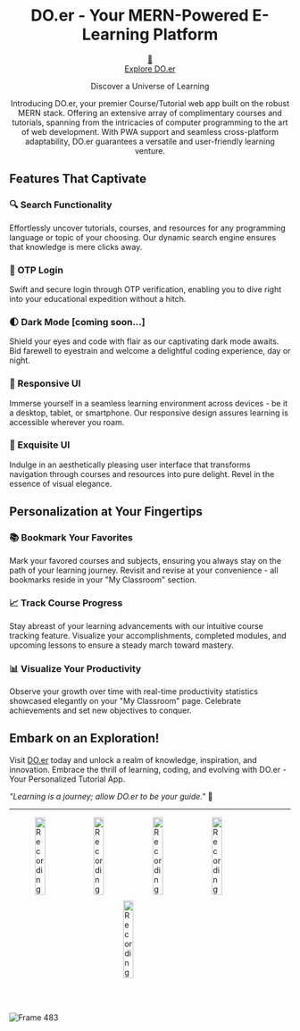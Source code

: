 <h1 align="center">DO.er - Your MERN-Powered E-Learning Platform</h1>

<p align="center">
  <a href="https://doer.onrender.com/" target="_blank">&#128279;
    <br>
    Explore DO.er
  </a>
</p>

<p align="center">
  Discover a Universe of Learning
</p>

<p align="center">
  Introducing DO.er, your premier Course/Tutorial web app built on the robust MERN stack. Offering an extensive array of complimentary courses and tutorials, spanning from the intricacies of computer programming to the art of web development. With PWA support and seamless cross-platform adaptability, DO.er guarantees a versatile and user-friendly learning venture.
</p>

## Features That Captivate

### 🔍 Search Functionality
Effortlessly uncover tutorials, courses, and resources for any programming language or topic of your choosing. Our dynamic search engine ensures that knowledge is mere clicks away.

### 📱 OTP Login
Swift and secure login through OTP verification, enabling you to dive right into your educational expedition without a hitch.

### 🌓 Dark Mode [coming soon...]
Shield your eyes and code with flair as our captivating dark mode awaits. Bid farewell to eyestrain and welcome a delightful coding experience, day or night.

### 🎨 Responsive UI
Immerse yourself in a seamless learning environment across devices - be it a desktop, tablet, or smartphone. Our responsive design assures learning is accessible wherever you roam.

### 🌈 Exquisite UI
Indulge in an aesthetically pleasing user interface that transforms navigation through courses and resources into pure delight. Revel in the essence of visual elegance.

## Personalization at Your Fingertips

### 📚 Bookmark Your Favorites
Mark your favored courses and subjects, ensuring you always stay on the path of your learning journey. Revisit and revise at your convenience - all bookmarks reside in your "My Classroom" section.

### 📈 Track Course Progress
Stay abreast of your learning advancements with our intuitive course tracking feature. Visualize your accomplishments, completed modules, and upcoming lessons to ensure a steady march toward mastery.

### 📊 Visualize Your Productivity
Observe your growth over time with real-time productivity statistics showcased elegantly on your "My Classroom" page. Celebrate achievements and set new objectives to conquer.

## Embark on an Exploration!

Visit [DO.er](https://www.doer-learnandcode.com) today and unlock a realm of knowledge, inspiration, and innovation. Embrace the thrill of learning, coding, and evolving with DO.er - Your Personalized Tutorial App.

_"Learning is a journey; allow DO.er to be your guide."_ 🚀

---


<div style="display: flex; flex-wrap: wrap; gap: 10px; justify-content: center;">
  <img src="https://github.com/user-attachments/assets/0dc00f8a-6947-4666-8cf2-d88c39cd823c" alt="Recording" width="19%">
  <img src="https://github.com/user-attachments/assets/67491a97-0a90-46ce-a25c-0263f47ea558" alt="Recording" width="19%">
  <img src="https://github.com/user-attachments/assets/172f372b-9590-405d-b668-a233ffa39f23" alt="Recording" width="19%">
  <img src="https://github.com/user-attachments/assets/44d8553f-679a-4e80-aa61-ce8786bc75aa" alt="Recording" width="19%">
  <img src="https://github.com/user-attachments/assets/dd0a3e16-da34-457a-8dba-a4444594ef08" alt="Recording" width="19%">
</div>

<br></br>

![Frame 483](https://github.com/prvnlhr/DO.er_mern_pwa/assets/70936225/7a70a984-86cc-43e3-804e-008917b22979)
